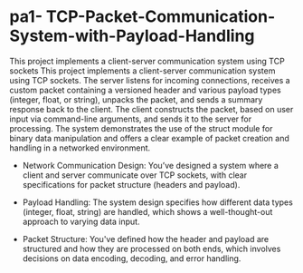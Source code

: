 # pa1- TCP-Packet-Communication-System-with-Payload-Handling
This project implements a client-server communication system using TCP sockets
This project implements a client-server communication system using TCP sockets. The server listens for incoming connections, receives a custom packet containing a versioned header and various payload types (integer, float, or string), unpacks the packet, and sends a summary response back to the client. The client constructs the packet, based on user input via command-line arguments, and sends it to the server for processing. The system demonstrates the use of the struct module for binary data manipulation and offers a clear example of packet creation and handling in a networked environment.
- Network Communication Design: You’ve designed a system where a client and server communicate over TCP sockets, with clear specifications for packet structure (headers and payload).

- Payload Handling: The system design specifies how different data types (integer, float, string) are handled, which shows a well-thought-out approach to varying data input.

- Packet Structure: You've defined how the header and payload are structured and how they are processed on both ends, which involves decisions on data encoding, decoding, and error handling.
